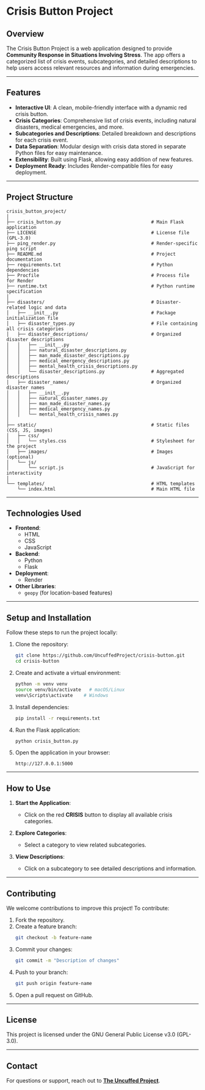 # Crisis Button Project

## **Overview**
The Crisis Button Project is a web application designed to provide **Community Response in Situations Involving Stress**. The app offers a categorized list of crisis events, subcategories, and detailed descriptions to help users access relevant resources and information during emergencies.

---

## **Features**
- **Interactive UI**: A clean, mobile-friendly interface with a dynamic red crisis button.
- **Crisis Categories**: Comprehensive list of crisis events, including natural disasters, medical emergencies, and more.
- **Subcategories and Descriptions**: Detailed breakdown and descriptions for each crisis event.
- **Data Separation**: Modular design with crisis data stored in separate Python files for easy maintenance.
- **Extensibility**: Built using Flask, allowing easy addition of new features.
- **Deployment Ready**: Includes Render-compatible files for easy deployment.

---

## **Project Structure**
```plaintext
crisis_button_project/
│
├── crisis_button.py                                 # Main Flask application
├── LICENSE                                          # License file (GPL-3.0)
├── ping_render.py                                   # Render-specific ping script
├── README.md                                        # Project documentation
├── requirements.txt                                 # Python dependencies
├── Procfile                                         # Process file for Render
├── runtime.txt                                      # Python runtime specification
│
├── disasters/                                       # Disaster-related logic and data
│   ├── __init__.py                                  # Package initialization file
│   ├── disaster_types.py                            # File containing all crisis categories
│   ├── disaster_descriptions/                       # Organized disaster descriptions
│   │   ├── __init__.py
│   │   ├── natural_disaster_descriptions.py
│   │   ├── man_made_disaster_descriptions.py
│   │   ├── medical_emergency_descriptions.py
│   │   ├── mental_health_crisis_descriptions.py
│   │   └── disaster_descriptions.py                 # Aggregated descriptions
│   ├── disaster_names/                              # Organized disaster names
│   │   ├── __init__.py
│   │   ├── natural_disaster_names.py
│   │   ├── man_made_disaster_names.py
│   │   ├── medical_emergency_names.py
│   │   └── mental_health_crisis_names.py
│
├── static/                                          # Static files (CSS, JS, images)
│   ├── css/
│   │   └── styles.css                               # Stylesheet for the project
│   ├── images/                                      # Images (optional)
│   └── js/
│       └── script.js                                # JavaScript for interactivity
│
└── templates/                                       # HTML templates
    └── index.html                                   # Main HTML file
```

---

## **Technologies Used**
- **Frontend**:
  - HTML
  - CSS
  - JavaScript
- **Backend**:
  - Python
  - Flask
- **Deployment**:
  - Render
- **Other Libraries**:
  - `geopy` (for location-based features)

---

## **Setup and Installation**
Follow these steps to run the project locally:

1. Clone the repository:
   ```bash
   git clone https://github.com/UncuffedProject/crisis-button.git
   cd crisis-button
   ```

2. Create and activate a virtual environment:
   ```bash
   python -m venv venv
   source venv/bin/activate   # macOS/Linux
   venv\Scripts\activate    # Windows
   ```

3. Install dependencies:
   ```bash
   pip install -r requirements.txt
   ```

4. Run the Flask application:
   ```bash
   python crisis_button.py
   ```

5. Open the application in your browser:
   ```
   http://127.0.0.1:5000
   ```

---

## **How to Use**
1. **Start the Application**:
   - Click on the red **CRISIS** button to display all available crisis categories.

2. **Explore Categories**:
   - Select a category to view related subcategories.

3. **View Descriptions**:
   - Click on a subcategory to see detailed descriptions and information.

---

## **Contributing**
We welcome contributions to improve this project! To contribute:
1. Fork the repository.
2. Create a feature branch:
   ```bash
   git checkout -b feature-name
   ```
3. Commit your changes:
   ```bash
   git commit -m "Description of changes"
   ```
4. Push to your branch:
   ```bash
   git push origin feature-name
   ```
5. Open a pull request on GitHub.

---

## **License**
This project is licensed under the GNU General Public License v3.0 (GPL-3.0).

---

## **Contact**
For questions or support, reach out to **[The Uncuffed Project](https://www.TheUncuffedProject.org)**.
